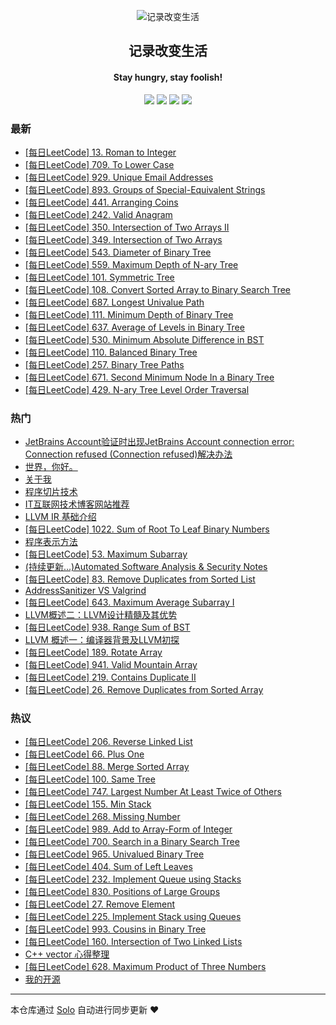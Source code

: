 <p align="center"><img alt="记录改变生活" src="https://static.b3log.org/images/brand/solo-32.png"></p><h2 align="center">
记录改变生活
</h2>

<h4 align="center">Stay hungry, stay foolish!</h4>
<p align="center"><a title="记录改变生活" target="_blank" href="https://github.com/Hanseltu/solo-blog"><img src="https://img.shields.io/github/last-commit/Hanseltu/solo-blog.svg?style=flat-square&color=FF9900"></a>
<a title="GitHub repo size in bytes" target="_blank" href="https://github.com/Hanseltu/solo-blog"><img src="https://img.shields.io/github/repo-size/Hanseltu/solo-blog.svg?style=flat-square"></a>
<a title="Solo Version" target="_blank" href="https://github.com/b3log/solo/releases"><img src="https://img.shields.io/badge/solo-3.6.0-f1e05a.svg?style=flat-square&color=blueviolet"></a>
<a title="Hits" target="_blank" href="https://github.com/b3log/hits"><img src="https://hits.b3log.org/Hanseltu/solo-blog.svg"></a></p>

### 最新

* [[每日LeetCode] 13. Roman to Integer](https://www.tuhaoxin.cn/articles/2019/07/06/1562425477750.html)
* [[每日LeetCode] 709. To Lower Case](https://www.tuhaoxin.cn/articles/2019/07/04/1562255326023.html)
* [[每日LeetCode] 929. Unique Email Addresses](https://www.tuhaoxin.cn/articles/2019/07/03/1562163910614.html)
* [[每日LeetCode] 893. Groups of Special-Equivalent Strings](https://www.tuhaoxin.cn/articles/2019/07/01/1561988812983.html)
* [[每日LeetCode] 441. Arranging Coins](https://www.tuhaoxin.cn/articles/2019/06/26/1561564242076.html)
* [[每日LeetCode] 242. Valid Anagram](https://www.tuhaoxin.cn/articles/2019/06/22/1561218295163.html)
* [[每日LeetCode] 350. Intersection of Two Arrays II](https://www.tuhaoxin.cn/articles/2019/06/19/1560959895117.html)
* [[每日LeetCode] 349. Intersection of Two Arrays](https://www.tuhaoxin.cn/articles/2019/06/19/1560958327722.html)
* [[每日LeetCode] 543. Diameter of Binary Tree](https://www.tuhaoxin.cn/articles/2019/06/15/1560608390069.html)
* [[每日LeetCode] 559. Maximum Depth of N-ary Tree](https://www.tuhaoxin.cn/articles/2019/06/13/1560358279796.html)
* [[每日LeetCode] 101. Symmetric Tree](https://www.tuhaoxin.cn/articles/2019/06/11/1560265848953.html)
* [[每日LeetCode] 108. Convert Sorted Array to Binary Search Tree](https://www.tuhaoxin.cn/articles/2019/06/08/1559972338869.html)
* [[每日LeetCode] 687. Longest Univalue Path](https://www.tuhaoxin.cn/articles/2019/06/07/1559904963888.html)
* [[每日LeetCode] 111. Minimum Depth of Binary Tree](https://www.tuhaoxin.cn/articles/2019/06/06/1559794526600.html)
* [[每日LeetCode] 637. Average of Levels in Binary Tree](https://www.tuhaoxin.cn/articles/2019/06/03/1559576159624.html)
* [[每日LeetCode] 530. Minimum Absolute Difference in BST](https://www.tuhaoxin.cn/articles/2019/06/02/1559472752518.html)
* [[每日LeetCode] 110. Balanced Binary Tree](https://www.tuhaoxin.cn/articles/2019/06/01/1559369768751.html)
* [[每日LeetCode] 257. Binary Tree Paths](https://www.tuhaoxin.cn/articles/2019/05/31/1559315772434.html)
* [[每日LeetCode] 671. Second Minimum Node In a Binary Tree](https://www.tuhaoxin.cn/articles/2019/05/29/1559142629809.html)
* [[每日LeetCode] 429. N-ary Tree Level Order Traversal](https://www.tuhaoxin.cn/articles/2019/05/28/1559054257051.html)

### 热门

* [JetBrains Account验证时出现JetBrains Account connection error: Connection refused (Connection refused)解决办法](https://www.tuhaoxin.cn/articles/2019/03/25/1553475230919.html)
* [世界，你好。](https://www.tuhaoxin.cn/hello-solo)
* [关于我](https://www.tuhaoxin.cn/articles/2019/02/24/1551014076788.html)
* [程序切片技术](https://www.tuhaoxin.cn/articles/2019/04/12/1555074101837.html)
* [IT互联网技术博客网站推荐](https://www.tuhaoxin.cn/articles/2019/03/16/1552750931128.html)
* [LLVM IR 基础介绍](https://www.tuhaoxin.cn/articles/2019/04/13/1555124368885.html)
* [[每日LeetCode] 1022. Sum of Root To Leaf Binary Numbers](https://www.tuhaoxin.cn/articles/2019/05/09/1557413177969.html)
* [程序表示方法](https://www.tuhaoxin.cn/articles/2019/03/21/1553173576720.html)
* [[每日LeetCode] 53. Maximum Subarray](https://www.tuhaoxin.cn/articles/2019/03/16/1552741966820.html)
* [(持续更新...)Automated Software Analysis & Security Notes](https://www.tuhaoxin.cn/articles/2019/03/08/1552053115341.html)
* [[每日LeetCode] 83. Remove Duplicates from Sorted List](https://www.tuhaoxin.cn/articles/2019/04/24/1556080027006.html)
* [AddressSanitizer VS Valgrind](https://www.tuhaoxin.cn/articles/2019/05/06/1557134222628.html)
* [[每日LeetCode] 643. Maximum Average Subarray I](https://www.tuhaoxin.cn/articles/2019/03/06/1551881676706.html)
* [LLVM概述二：LLVM设计精髓及其优势](https://www.tuhaoxin.cn/articles/2019/04/05/1554469753221.html)
* [[每日LeetCode] 938. Range Sum of BST](https://www.tuhaoxin.cn/articles/2019/05/12/1557671252445.html)
* [ LLVM 概述一：编译器背景及LLVM初探](https://www.tuhaoxin.cn/articles/2019/04/01/1554090482411.html)
* [[每日LeetCode] 189. Rotate Array](https://www.tuhaoxin.cn/articles/2019/03/10/1552232826078.html)
* [[每日LeetCode] 941. Valid Mountain Array](https://www.tuhaoxin.cn/articles/2019/03/01/1551446400690.html)
* [[每日LeetCode] 219. Contains Duplicate II](https://www.tuhaoxin.cn/articles/2019/03/13/1552491749348.html)
* [[每日LeetCode] 26. Remove Duplicates from Sorted Array](https://www.tuhaoxin.cn/articles/2019/03/15/1552660768959.html)

### 热议

* [[每日LeetCode] 206. Reverse Linked List](https://www.tuhaoxin.cn/articles/2019/04/24/1556073084404.html)
* [[每日LeetCode] 66. Plus One](https://www.tuhaoxin.cn/articles/2019/03/18/1552922152665.html)
* [[每日LeetCode] 88. Merge Sorted Array](https://www.tuhaoxin.cn/articles/2019/03/19/1553006200606.html)
* [[每日LeetCode] 100. Same Tree](https://www.tuhaoxin.cn/articles/2019/05/21/1558453558348.html)
* [[每日LeetCode] 747. Largest Number At Least Twice of Others](https://www.tuhaoxin.cn/articles/2019/04/23/1556028458293.html)
* [[每日LeetCode] 155. Min Stack](https://www.tuhaoxin.cn/articles/2019/05/07/1557234960020.html)
* [[每日LeetCode] 268. Missing Number](https://www.tuhaoxin.cn/articles/2019/03/29/1553847882599.html)
* [[每日LeetCode] 989. Add to Array-Form of Integer](https://www.tuhaoxin.cn/articles/2019/04/16/1555423447817.html)
* [[每日LeetCode] 700. Search in a Binary Search Tree](https://www.tuhaoxin.cn/articles/2019/05/16/1558020949600.html)
* [[每日LeetCode] 965. Univalued Binary Tree](https://www.tuhaoxin.cn/articles/2019/05/11/1557576479663.html)
* [[每日LeetCode] 404. Sum of Left Leaves](https://www.tuhaoxin.cn/articles/2019/05/25/1558796671091.html)
* [[每日LeetCode] 232. Implement Queue using Stacks](https://www.tuhaoxin.cn/articles/2019/05/05/1557065245911.html)
* [[每日LeetCode] 830. Positions of Large Groups](https://www.tuhaoxin.cn/articles/2019/04/09/1554817966683.html)
* [[每日LeetCode] 27. Remove Element](https://www.tuhaoxin.cn/articles/2019/03/24/1553437309708.html)
* [[每日LeetCode] 225. Implement Stack using Queues](https://www.tuhaoxin.cn/articles/2019/05/07/1557232734202.html)
* [[每日LeetCode]  993. Cousins in Binary Tree](https://www.tuhaoxin.cn/articles/2019/05/10/1557501635231.html)
* [[每日LeetCode] 160. Intersection of Two Linked Lists](https://www.tuhaoxin.cn/articles/2019/04/29/1556547645353.html)
* [C++ vector 心得整理](https://www.tuhaoxin.cn/articles/2019/05/07/1557238845847.html)
* [[每日LeetCode] 628. Maximum Product of Three Numbers](https://www.tuhaoxin.cn/articles/2019/04/02/1554210830634.html)
* [我的开源](https://www.tuhaoxin.cn/my-github-repos)

---

本仓库通过 [Solo](https://github.com/b3log/solo) 自动进行同步更新 ❤️ 